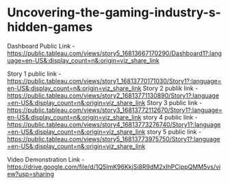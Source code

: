 # Uncovering-the-gaming-industry-s-hidden-games


Dashboard Public Link - https://public.tableau.com/views/story5_16813667170290/Dashboard1?:language=en-US&:display_count=n&:origin=viz_share_link

Story 1 public link - https://public.tableau.com/views/story1_16813770171030/Story1?:language=en-US&:display_count=n&:origin=viz_share_link
Story 2 publik link - https://public.tableau.com/views/story2_16813771130890/Story1?:language=en-US&:display_count=n&:origin=viz_share_link
Story 3 public link - https://public.tableau.com/views/story3_16813772112670/Story1?:language=en-US&:display_count=n&:origin=viz_share_link
story 4 public link - https://public.tableau.com/views/story4_16813773276740/Story1?:language=en-US&:display_count=n&:origin=viz_share_link
story 5 public link - https://public.tableau.com/views/story5_16813773975750/Story1?:language=en-US&:display_count=n&:origin=viz_share_link


Video Demonstration Link - https://drive.google.com/file/d/1Q5ImK96KkjSi8R9dM2xIhPCippQMM5vs/view?usp=sharing
